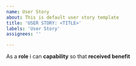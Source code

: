 ```yaml
---
name: User Story
about: This is default user story template
title: 'USER STORY: <TITLE>'
labels: 'User Story'
assignees: ''

---
```


As a **role** i can **capability** so that **received benefit**
